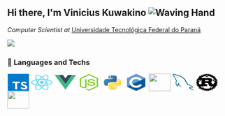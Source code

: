 ## Hi there, I'm Vinicius Kuwakino <img src="https://raw.githubusercontent.com/Tarikul-Islam-Anik/Animated-Fluent-Emojis/master/Emojis/Hand%20gestures/Waving%20Hand.png" alt="Waving Hand" width="40" height="40" />

<p><em>Computer Scientist at</em> <a href="http://www.utfpr.edu.br">Universidade Tecnológica Federal do Paraná</a>

<div align="left">
  <a href="https://github.com/viniciuskuwakino">
    <img height="180em" src="https://github-readme-stats-git-masterrstaa-rickstaa.vercel.app/api?username=viniciuskuwakino&show_icons=true&theme=dracula"/>
  </a>
<!--   <a href="https://github.com/viniciuskuwakino">
    <img height="180em" src="https://github-readme-stats-git-masterrstaa-rickstaa.vercel.app/api/top-langs/?username=viniciuskuwakino&langs_count=6&layout=compact&theme=dracula"/>
  </a> -->
</div>
<!-- 
<div align="center">
</div> -->

### 🚀 Languages and Techs

<div style="display: inline_block">
  <img align="center" height="40" width="50" src="https://raw.githubusercontent.com/devicons/devicon/master/icons/typescript/typescript-plain.svg">
  <img align="center" height="40" width="50" src="https://raw.githubusercontent.com/devicons/devicon/master/icons/react/react-original.svg">
  <img align="center" height="40" width="50" src="https://raw.githubusercontent.com/devicons/devicon/master/icons/vuejs/vuejs-original.svg">
  <img align="center" height="40" width="50" src="https://raw.githubusercontent.com/devicons/devicon/master/icons/nodejs/nodejs-original.svg">
  <img align="center" height="40" width="50" src="https://raw.githubusercontent.com/devicons/devicon/master/icons/python/python-original.svg">
  <img align="center" height="40" width="50" src="https://raw.githubusercontent.com/devicons/devicon/master/icons/c/c-original.svg">
  <img align="center" height="40" width="50" src="https://cdn.jsdelivr.net/gh/devicons/devicon/icons/cplusplus/cplusplus-original.svg">
  <img align="center" height="40" width="50" src="https://raw.githubusercontent.com/devicons/devicon/master/icons/mysql/mysql-original.svg">
  <img align="center" height="40" width="50" src="https://raw.githubusercontent.com/devicons/devicon/master/icons/rust/rust-plain.svg">
  <img align="center" height="40" width="50" src="https://cdn.jsdelivr.net/gh/devicons/devicon/icons/java/java-original.svg">
<!--   <img align="center" height="40" width="50" src="https://cdn.jsdelivr.net/gh/devicons/devicon/icons/spring/spring-original.svg"> -->
</div>

